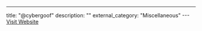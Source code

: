 ---
title: "@cybergoof"
description: ""
external_category: "Miscellaneous"
---[Visit Website](https://github.com/cybergoof)

